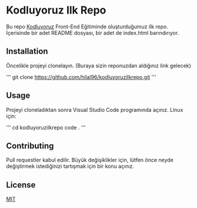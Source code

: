 # Kodluyoruz Ilk Repo
Bu repo [Kodluyoruz](https://academy.patika.dev/tr/paths/baslangic-seviye-frontend-web-development-patikasi) Front-End Eğitiminde oluşturduğumuz ilk repo. İçerisinde bir adet README dosyası, bir adet de index.html barındırıyor.
## Installation
Öncelikle projeyi clonelayın. (Buraya sizin reponuzdan aldığınız link gelecek)

'''
git clone https://github.com/hilal96/kodluyoruzilkrepo.git
'''
## Usage
Projeyi cloneladıktan sonra Visual Studio Code programında açınız.
Linux için:

'''
cd kodluyoruzilkrepo
code .
'''
## Contributing
Pull requestler kabul edilir. Büyük değişiklikler için, lütfen önce neyde değiştirmek istediğinizi tartışmak için bir konu açınız.

## License
[MIT](https://choosealicense.com/licenses/mit/)

